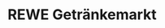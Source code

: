 ---
title: "REWE Getränkemarkt"
url: /hamburg/rewe-getraenkemarkt-fuhlsbuettler-strasse/
shop: Getränke
---